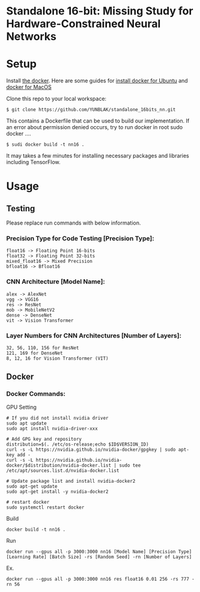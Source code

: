 # Standalone 16-bit: Missing Study for Hardware-Constrained Neural Networks

# Setup
Install [the docker](https://www.docker.com/). Here are some guides for [install docker for Ubuntu](https://docs.docker.com/engine/install/ubuntu/) and [docker for MacOS](https://docs.docker.com/desktop/install/mac-install/)

Clone this repo to your local workspace:

    $ git clone https://github.com/YUNBLAK/standalone_16bits_nn.git

This contains a Dockerfile that can be used to build our implementation. If an error about permission denied occurs, try to run docker in root sudo docker ....

    $ sudi docker build -t nn16 .

It may takes a few minutes for installing necessary packages and libraries including TensorFlow.

# Usage

## Testing
Please replace run commands with below information.

### Precision Type for Code Testing [Precision Type]:
    float16 -> Floating Point 16-bits
    float32 -> Floating Point 32-bits
    mixed_float16 -> Mixed Precision
    bfloat16 -> Bfloat16

### CNN Architecture [Model Name]:
    alex -> AlexNet
    vgg -> VGG16
    res -> ResNet
    mob -> MobileNetV2
    dense -> DenseNet
    vit -> Vision Transformer

### Layer Numbers for CNN Architectures [Number of Layers]:
    32, 56, 110, 156 for ResNet
    121, 169 for DenseNet
    8, 12, 16 for Vision Transformer (VIT)
    
## Docker

### Docker Commands:   

GPU Setting

    # If you did not install nvidia driver
    sudo apt update
    sudo apt install nvidia-driver-xxx

    # Add GPG key and repository
    distribution=$(. /etc/os-release;echo $ID$VERSION_ID)
    curl -s -L https://nvidia.github.io/nvidia-docker/gpgkey | sudo apt-key add -
    curl -s -L https://nvidia.github.io/nvidia-docker/$distribution/nvidia-docker.list | sudo tee /etc/apt/sources.list.d/nvidia-docker.list
    
    # Update package list and install nvidia-docker2
    sudo apt-get update
    sudo apt-get install -y nvidia-docker2
    
    # restart docker
    sudo systemctl restart docker

Build

    docker build -t nn16 .

Run

    docker run --gpus all -p 3000:3000 nn16 [Model Name] [Precision Type] [Learning Rate] [Batch Size] -rs [Random Seed] -rn [Number of Layers]

Ex.

    docker run --gpus all -p 3000:3000 nn16 res float16 0.01 256 -rs 777 -rn 56
